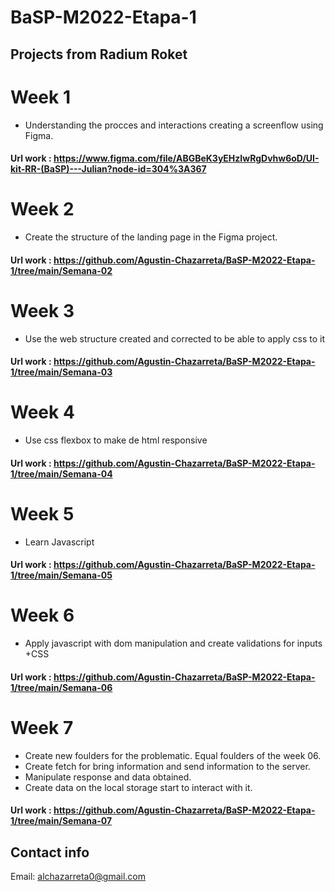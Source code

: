 # BaSP-M2022-Etapa-1

## Projects from Radium Roket

# Week 1

- Understanding the procces and interactions creating a screenflow using Figma.

#### Url work : https://www.figma.com/file/ABGBeK3yEHzIwRgDvhw6oD/UI-kit-RR-(BaSP)---Julian?node-id=304%3A367

# Week 2

- Create the structure of the landing page in the Figma project.

#### Url work : https://github.com/Agustin-Chazarreta/BaSP-M2022-Etapa-1/tree/main/Semana-02

# Week 3

- Use the web structure created and corrected to be able to apply css to it

#### Url work : https://github.com/Agustin-Chazarreta/BaSP-M2022-Etapa-1/tree/main/Semana-03

# Week 4

- Use css flexbox to make de html responsive

#### Url work : https://github.com/Agustin-Chazarreta/BaSP-M2022-Etapa-1/tree/main/Semana-04

# Week 5

- Learn Javascript

#### Url work : https://github.com/Agustin-Chazarreta/BaSP-M2022-Etapa-1/tree/main/Semana-05

# Week 6

- Apply javascript with dom manipulation and create validations for inputs +CSS

#### Url work : https://github.com/Agustin-Chazarreta/BaSP-M2022-Etapa-1/tree/main/Semana-06

# Week 7

- Create new foulders for the problematic. Equal foulders of the week 06.
- Create fetch for bring information and send information to the server.
- Manipulate response and data obtained.
- Create data on the local storage start to interact with it.

#### Url work : https://github.com/Agustin-Chazarreta/BaSP-M2022-Etapa-1/tree/main/Semana-07

## Contact info

Email: alchazarreta0@gmail.com
